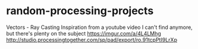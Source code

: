 # random-processing-projects

Vectors - Ray Casting
Inspiration from a youtube video I can't find anymore, but there's plenty on the subject
https://imgur.com/a/4L4LMhg
http://studio.processingtogether.com/sp/pad/export/ro.91tcpPtI9LrXp


